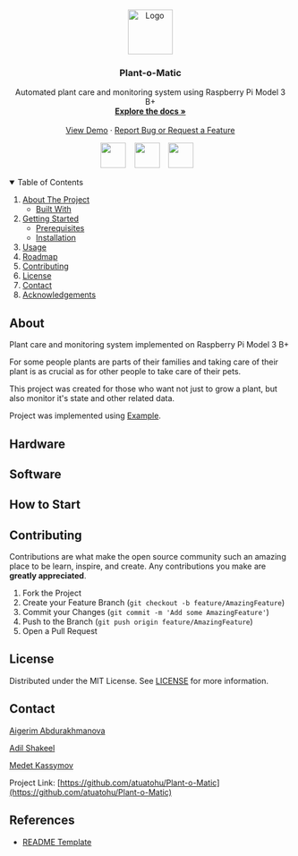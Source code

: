 <!-- PROJECT LOGO -->
<br />
<p align="center">
  <a href="https://github.com/atuatohu/Plant-o-Matic">
    <img src="images/logo.png" alt="Logo" width="80" height="80">
  </a>

  <h3 align="center">Plant-o-Matic</h3>

  <p align="center">
    Automated plant care and monitoring system using Raspberry Pi Model 3 B+
    <br />
    <a href="https://github.com/atuatohu/Plant-o-Matic"><strong>Explore the docs »</strong></a>
    <br />
    <br />
    <a href="https://github.com/atuatohu/Plant-o-Matic">View Demo</a>
    ·
    <a href="https://github.com/atuatohu/Plant-o-Matic/issues">Report Bug or Request a Feature</a>
  </p>
  <p align="center">
    <img src="https://github.com/atuatohu/Plant-o-Matic/tree/main/Materials/SVG%20Logos/YouTube.svg" width="45">&nbsp;&nbsp;&nbsp;
    <img src="https://github.com/atuatohu/Plant-o-Matic/tree/main/Materials/SVG%20Logos/Twitter.svg" width="45">&nbsp;&nbsp;&nbsp;
    <img src="https://github.com/atuatohu/Plant-o-Matic/tree/main/Materials/SVG%20Logos/Instagram.svg" width="45">&nbsp;&nbsp;&nbsp;
  </p>
</p>

<!-- TABLE OF CONTENTS -->
<details open="open">
  <summary>Table of Contents</summary>
  <ol>
    <li>
      <a href="#about-the-project">About The Project</a>
      <ul>
        <li><a href="#built-with">Built With</a></li>
      </ul>
    </li>
    <li>
      <a href="#getting-started">Getting Started</a>
      <ul>
        <li><a href="#prerequisites">Prerequisites</a></li>
        <li><a href="#installation">Installation</a></li>
      </ul>
    </li>
    <li><a href="#usage">Usage</a></li>
    <li><a href="#roadmap">Roadmap</a></li>
    <li><a href="#contributing">Contributing</a></li>
    <li><a href="#license">License</a></li>
    <li><a href="#contact">Contact</a></li>
    <li><a href="#acknowledgements">Acknowledgements</a></li>
  </ol>
</details>

## About

Plant care and monitoring system implemented on Raspberry Pi Model 3 B+

For some people plants are parts of their families and taking care of their plant is as crucial as for other people to take care of their pets.

This project was created for those who want not just to grow a plant, but also monitor it's state and other related data.

Project was implemented using [Example](https://www.google.com/maps).

## Hardware

## Software

## How to Start

<!-- CONTRIBUTING -->
## Contributing

Contributions are what make the open source community such an amazing place to be learn, inspire, and create. Any contributions you make are **greatly appreciated**.

1. Fork the Project
2. Create your Feature Branch (`git checkout -b feature/AmazingFeature`)
3. Commit your Changes (`git commit -m 'Add some AmazingFeature'`)
4. Push to the Branch (`git push origin feature/AmazingFeature`)
5. Open a Pull Request

<!-- LICENSE -->
## License

Distributed under the MIT License. See [LICENSE](https://github.com/atuatohu/Plant-o-Matic/blob/main/LICENSE) for more information.

<!-- CONTACT -->
## Contact

[Aigerim Abdurakhmanova](https://github.com/Aigerim98)

[Adil Shakeel](https://github.com/2624480S)

[Medet Kassymov](https://github.com/atuatohu)


Project Link: [https://github.com/atuatohu/Plant-o-Matic](https://github.com/atuatohu/Plant-o-Matic)

<!-- ACKNOWLEDGEMENTS -->
## References
* [README Template](https://github.com/othneildrew/Best-README-Template) 

